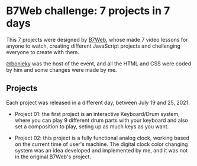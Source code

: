 # B7Web challenge: 7 projects in 7 days

This 7 projects were designed by [B7Web](https://b7web.com.br/), whose made 7 video lessons for anyone to watch, creating different JavaScript projects and chellenging everyone to create with them.

[@bonieky](https://instagram.com/bonieky) was the host of the event, and all the HTML and CSS were coded by him and some changes were made by me.

## Projects

Each project was released in a different day, between July 19 and 25, 2021.

- Project 01: the first project is an interactive Keyboard/Drum system, where you can play 9 different drum parts with your keyboard and also set a composition to play, seting up as much keys as you want.

- Project 02: this project is a fully functional analog clock, working based on the current time of user's machine. The digital clock color changing system was an idea developed and implemented by me, and it was not in the original B7Web's project.
